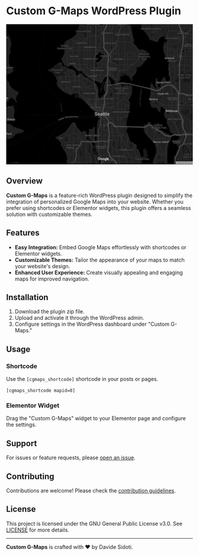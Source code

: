 # Custom G-Maps WordPress Plugin

![Custom G-Maps Logo](custom-gmaps/assets/images/dark.png)

## Overview

**Custom G-Maps** is a feature-rich WordPress plugin designed to simplify the integration of personalized Google Maps into your website. Whether you prefer using shortcodes or Elementor widgets, this plugin offers a seamless solution with customizable themes.

## Features

- **Easy Integration:** Embed Google Maps effortlessly with shortcodes or Elementor widgets.
- **Customizable Themes:** Tailor the appearance of your maps to match your website's design.
- **Enhanced User Experience:** Create visually appealing and engaging maps for improved navigation.

## Installation

1. Download the plugin zip file.
2. Upload and activate it through the WordPress admin.
3. Configure settings in the WordPress dashboard under "Custom G-Maps."

## Usage

### Shortcode

Use the `[cgmaps_shortcode]` shortcode in your posts or pages.

```shortcode
[cgmaps_shortcode mapid=0]
```

### Elementor Widget

Drag the "Custom G-Maps" widget to your Elementor page and configure the settings.

## Support

For issues or feature requests, please [open an issue](https://github.com/davidesidoti/custom-gmaps/issues).

## Contributing

Contributions are welcome! Please check the [contribution guidelines](CONTRIBUTING.md).

## License

This project is licensed under the GNU General Public License v3.0. See [LICENSE](LICENSE) for more details.

---

**Custom G-Maps** is crafted with ❤️ by Davide Sidoti.
